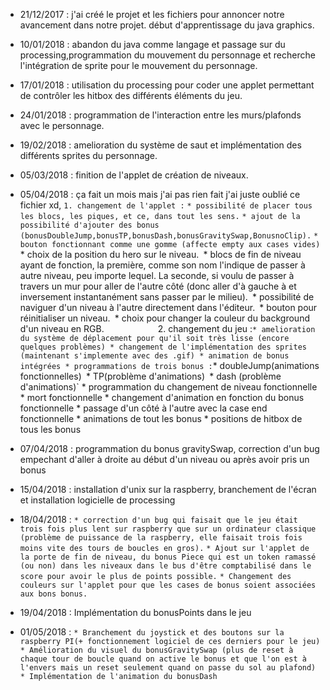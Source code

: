 * 21/12/2017 : j'ai créé le projet et les fichiers pour annoncer notre avancement dans notre projet. début d'apprentissage du java        graphics.
* 10/01/2018 : abandon du java comme langage et passage sur du processing,programmation du mouvement du personnage et recherche l'intégration de sprite pour le mouvement du personnage.
* 17/01/2018 : utilisation du processing pour coder une applet permettant de contrôler les hitbox des différents éléments du jeu.
* 24/01/2018 : programmation de l'interaction entre les murs/plafonds avec le personnage.
* 19/02/2018 : amelioration du système de saut et implémentation des différents sprites du personnage.
* 05/03/2018 : finition de l'applet de création de niveaux.
* 05/04/2018 : ça fait un mois mais j'ai pas rien fait j'ai juste oublié ce fichier xd,
`1. changement de l'applet :` 
`* possibilité de placer tous les blocs, les piques, et ce, dans tout les sens.`
`* ajout de la possibilité d'ajouter des bonus (bonusDoubleJump,bonusTP,bonusDash,bonusGravitySwap,BonusnoClip).`
`* bouton fonctionnant comme une gomme (affecte empty aux cases vides)
`* choix de la position du hero sur le niveau.`
`* blocs de fin de niveau ayant de fonction, la première, comme son nom l'indique de passer à autre niveau, peu importe lequel. La seconde, si voulu de passer à travers un mur pour aller de l'autre côté (donc aller d'à gauche à et inversement instantanément sans passer par le milieu).`
`* possibilité de naviguer d'un niveau à l'autre directement dans l'éditeur.`
`* bouton pour réinitialiser un niveau.`
`* choix pour changer la couleur du background d'un niveau en RGB.`           
`2. changement du jeu :` * amelioration du système de déplacement pour qu'il soit très lisse (encore quelques problèmes)
                                 * changement de l'implémentation des sprites (maintenant s'implemente avec des .gif)
                                 * animation de bonus intégrées
                                 * programmations de trois bonus : `* doubleJump(animations fonctionnelles)`
                                                                  `* TP(problème d'animations)`
                                                                  `* dash      (problème d'animations)`
                                 * programmation du changement de niveau fonctionnelle
                                 * mort fonctionnelle
                                 * changement d'animation en fonction du bonus fonctionnelle
                                 * passage d'un côté à l'autre avec la case end fonctionnelle
                                 * animations de tout les bonus
                                 * positions de hitbox de tous les bonus
                                 
                                 
 * 07/04/2018 : programmation du bonus gravitySwap, correction d'un bug empechant d'aller à droite au début d'un niveau ou après avoir pris un bonus
             
 * 15/04/2018 : installation d'unix sur la raspberry, branchement de l'écran et installation logicielle de processing
 
 * 18/04/2018 :
 `* correction d'un bug qui faisait que le jeu était trois fois plus lent sur raspberry que sur un ordinateur classique (problème de puissance de la raspberry, elle faisait trois fois moins vite des tours de boucles en gros).` 
 `* Ajout sur l'applet de la porte de fin de niveau, du bonus Piece qui est un token ramassé (ou non) dans les niveaux dans le bus d'être comptabilisé dans le score pour avoir le plus de points possible.`
 `* Changement des couleurs sur l'applet pour que les cases de bonus soient associées aux bons bonus.`
 
* 19/04/2018 : Implémentation du bonusPoints dans le jeu

* 01/05/2018 : `* Branchement du joystick et des boutons sur la raspberry PI(+ fonctionnement logiciel de ces derniers pour le jeu)`
`* Amélioration du visuel du bonusGravitySwap (plus de reset à chaque tour de boucle quand on active le bonus et que l'on est à l'envers mais un reset seulement quand on passe du sol au plafond)`
`* Implémentation de l'animation du bonusDash`

